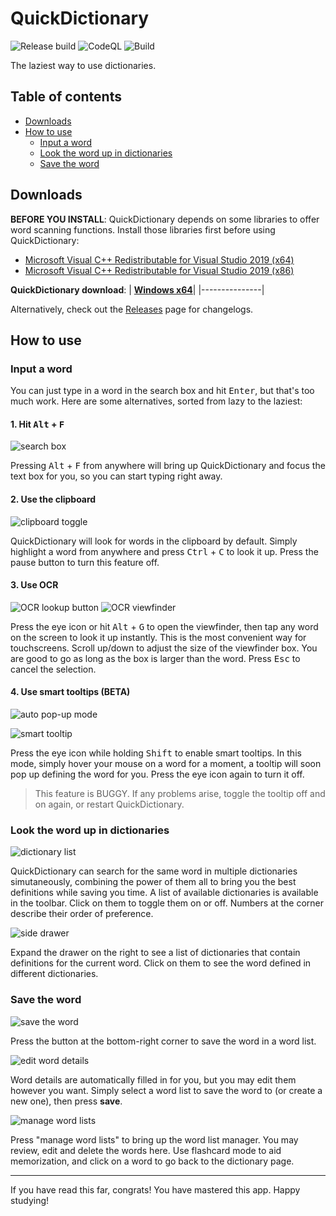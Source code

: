 # QuickDictionary

![Release build](https://github.com/Henry-YSLin/QuickDictionary/workflows/Release%20build/badge.svg)
![CodeQL](https://github.com/Henry-YSLin/QuickDictionary/workflows/CodeQL/badge.svg)
![Build](https://github.com/Henry-YSLin/QuickDictionary/workflows/Build/badge.svg)

The laziest way to use dictionaries.

## Table of contents

 - [Downloads](#downloads)
 - [How to use](#how-to-use)
   - [Input a word](#input-a-word)
   - [Look the word up in dictionaries](#look-the-word-up-in-dictionaries)
   - [Save the word](#save-the-word)
 
## Downloads

**BEFORE YOU INSTALL**: QuickDictionary depends on some libraries to offer word scanning functions. Install those libraries first before using QuickDictionary:
 - [Microsoft Visual C++ Redistributable for Visual Studio 2019 (x64)](https://aka.ms/vs/16/release/VC_redist.x64.exe)
 - [Microsoft Visual C++ Redistributable for Visual Studio 2019 (x86)](https://aka.ms/vs/16/release/VC_redist.x86.exe)
 
**QuickDictionary download**:
| **[Windows x64](https://github.com/Henry-YSLin/QuickDictionary/releases/latest/download/Setup.exe)**|
|---------------|

Alternatively, check out the [Releases](https://github.com/Henry-YSLin/QuickDictionary/releases) page for changelogs.

## How to use

### Input a word

You can just type in a word in the search box and hit <kbd>Enter</kbd>, but that's too much work. Here are some alternatives, sorted from lazy to the laziest:

#### 1. Hit <kbd>Alt</kbd> + <kbd>F</kbd>

![search box](https://user-images.githubusercontent.com/25472513/132482496-6a48ac36-79a0-4060-9a5c-9fef39c24abf.png)

Pressing <kbd>Alt</kbd> + <kbd>F</kbd> from anywhere will bring up QuickDictionary and focus the text box for you, so you can start typing right away.

#### 2. Use the clipboard

![clipboard toggle](https://user-images.githubusercontent.com/25472513/132482837-88dd5fc1-455f-4169-be75-4f6aa520de71.png)

QuickDictionary will look for words in the clipboard by default. Simply highlight a word from anywhere and press <kbd>Ctrl</kbd> + <kbd>C</kbd> to look it up. Press the pause button to turn this feature off.

#### 3. Use OCR

![OCR lookup button](https://user-images.githubusercontent.com/25472513/132483287-654a28cc-9209-4fe5-8341-34a833fc338f.png)
![OCR viewfinder](https://user-images.githubusercontent.com/25472513/132484376-5ef14c35-efe9-4ba9-b1a2-b6af2aed7b3e.png)


Press the eye icon or hit <kbd>Alt</kbd> + <kbd>G</kbd> to open the viewfinder, then tap any word on the screen to look it up instantly. This is the most convenient way for touchscreens. Scroll up/down to adjust the size of the viewfinder box. You are good to go as long as the box is larger than the word. Press <kbd>Esc</kbd> to cancel the selection.

#### 4. Use smart tooltips (BETA)

![auto pop-up mode](https://user-images.githubusercontent.com/25472513/132485981-8be69bf8-cdb8-426e-973a-4ba8c05754c2.png)

![smart tooltip](https://user-images.githubusercontent.com/25472513/132485713-7b7a7cf2-3590-425b-a52b-f37cc9492397.png)

Press the eye icon while holding <kbd>Shift</kbd> to enable smart tooltips. In this mode, simply hover your mouse on a word for a moment, a tooltip will soon pop up defining the word for you. Press the eye icon again to turn it off.

> This feature is BUGGY. If any problems arise, toggle the tooltip off and on again, or restart QuickDictionary.

### Look the word up in dictionaries

![dictionary list](https://user-images.githubusercontent.com/25472513/132486855-75bd5098-c23a-4df9-beb4-1dce2ae9c7ec.png)

QuickDictionary can search for the same word in multiple dictionaries simutaneously, combining the power of them all to bring you the best definitions while saving you time. A list of available dictionaries is available in the toolbar. Click on them to toggle them on or off. Numbers at the corner describe their order of preference.

![side drawer](https://user-images.githubusercontent.com/25472513/132487146-c78da52a-e160-4b0a-b9f8-717e954d2031.png)

Expand the drawer on the right to see a list of dictionaries that contain definitions for the current word. Click on them to see the word defined in different dictionaries.

### Save the word

![save the word](https://user-images.githubusercontent.com/25472513/132487687-611bb877-9f17-4c48-afe2-fcd739b7bcd9.png)

Press the button at the bottom-right corner to save the word in a word list. 

![edit word details](https://user-images.githubusercontent.com/25472513/132488002-98406291-9487-4d21-8456-65c6de00f733.png)

Word details are automatically filled in for you, but you may edit them however you want. Simply select a word list to save the word to (or create a new one), then press **save**.

![manage word lists](https://user-images.githubusercontent.com/25472513/132488284-97639b4f-b23a-4ce9-a3b8-5797ca0361be.png)

Press "manage word lists" to bring up the word list manager. You may review, edit and delete the words here. Use flashcard mode to aid memorization, and click on a word to go back to the dictionary page.

---------------------------

If you have read this far, congrats! You have mastered this app. Happy studying!
